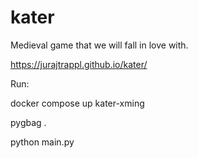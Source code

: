 # kater
Medieval game that we will fall in love with.

https://jurajtrappl.github.io/kater/

Run:

docker compose up kater-xming

pygbag .

python main.py